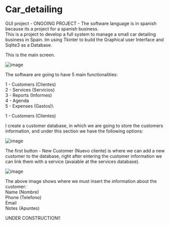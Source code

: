 # Car_detailing
GUI project - ONGOING PROJECT - The software language is in spanish because its a project for a spanish business.\
This is a project to develop a full system to manage a small car detailing business in Spain. Im using Tkinter to build the Graphical user Interface and Sqlite3 as a Database.

This is the main screen.


![image](https://user-images.githubusercontent.com/69828127/163699219-69dafce2-cbef-4de9-bd61-85cba8198f37.png)


The software are going to have 5 main functionalities:

1 - Customers (Clientes)\
2 - Services (Servicios)\
3 - Reports (Informes)\
4 - Agenda\
5 - Expenses (Gastos)\

1 - Customers (Clientes)

I create a customer database, in which we are going to store the customers information, and under this section we have the following options:

![image](https://user-images.githubusercontent.com/69828127/163699602-87fb5fd6-029f-4f1d-a638-f540974cc316.png)

The first button - New Customer (Nuevo cliente) is where we can add a new customer to the database, right after entering the customer information we can link them
with a service (avaiable at the services database).

![image](https://user-images.githubusercontent.com/69828127/163699714-758a3019-341a-47f7-b488-86727c0167c1.png)

The above image shows where we must insert the information about the customer:\
Name (Nombre)\
Phone (Telefono)\
Email\
Notes (Apuntes)

UNDER CONSTRUCTION!!
